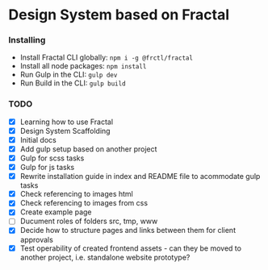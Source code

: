 # Design System based on Fractal

### Installing

- Install Fractal CLI globally: `npm i -g @frctl/fractal`
- Install all node packages: `npm install`
- Run Gulp in the CLI: `gulp dev`
- Run Build in the CLI: `gulp build`

### TODO
- [x] Learning how to use Fractal
- [x] Design System Scaffolding
- [x] Initial docs
- [x] Add gulp setup based on another project
- [x] Gulp for scss tasks
- [x] Gulp for js tasks
- [x] Rewrite installation guide in index and README file to acommodate gulp tasks
- [x] Check referencing to images html
- [x] Check referencing to images from css
- [x] Create example page
- [ ] Ducument roles of folders src, tmp, www
- [x] Decide how to structure pages and links between them for client approvals
- [x] Test operability of created frontend assets - can they be moved to another project, i.e. standalone website prototype?
